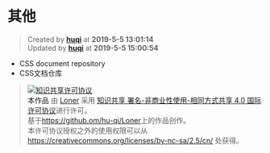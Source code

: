 其他
===

> Created by **[huqi](https://github.com/hu-qi)** at **2019-5-5 13:01:14**  
> Updated by **[huqi](https://github.com/hu-qi)** at **2019-5-5 15:00:54** 
* CSS document repository
* CSS文档仓库

> <a rel="license" href="http://creativecommons.org/licenses/by-nc-sa/4.0/"><img alt="知识共享许可协议" style="border-width:0" src="https://i.creativecommons.org/l/by-nc-sa/4.0/88x31.png" /></a><br /><a xmlns:dct="http://purl.org/dc/terms/" property="dct:title">本作品</a> 由 <a xmlns:cc="http://creativecommons.org/ns#" href="https://github.com/hu-qi/Loner" property="cc:attributionName" rel="cc:attributionURL">Loner</a> 采用 <a rel="license" href="http://creativecommons.org/licenses/by-nc-sa/4.0/">知识共享 署名-非商业性使用-相同方式共享 4.0 国际 许可协议</a>进行许可。<br />基于<a xmlns:dct="http://purl.org/dc/terms/" href="https://github.com/hu-qi/Loner" rel="dct:source">https://github.om/hu-qi/Loner</a>上的作品创作。<br />本许可协议授权之外的使用权限可以从 <a xmlns:cc="http://creativecommons.org/ns#" href="https://creativecommons.org/licenses/by-nc-sa/2.5/cn/" rel="cc:morePermissions">https://creativecommons.org/licenses/by-nc-sa/2.5/cn/</a> 处获得。
